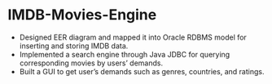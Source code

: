 # IMDB-Movies-Engine

- Designed EER diagram and mapped it into Oracle RDBMS model for inserting and storing IMDB data.
- Implemented a search engine through Java JDBC for querying corresponding movies by users’ demands.
- Built a GUI to get user’s demands such as genres, countries, and ratings.
